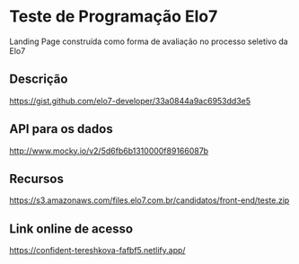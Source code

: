 # Teste de Programação Elo7
Landing Page construída como forma de avaliação no processo seletivo da Elo7

## Descrição
https://gist.github.com/elo7-developer/33a0844a9ac6953dd3e5
 
## API para os dados 
http://www.mocky.io/v2/5d6fb6b1310000f89166087b

## Recursos
https://s3.amazonaws.com/files.elo7.com.br/candidatos/front-end/teste.zip

## Link online de acesso
https://confident-tereshkova-fafbf5.netlify.app/